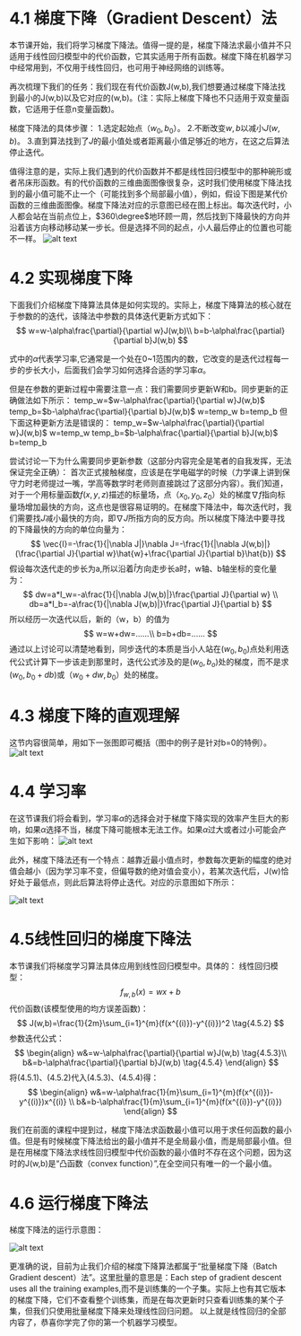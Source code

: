 # 4.1 梯度下降（Gradient Descent）法
本节课开始，我们将学习梯度下降法。值得一提的是，梯度下降法求最小值并不只适用于线性回归模型中的代价函数，它其实适用于所有函数。梯度下降在机器学习中经常用到，不仅用于线性回归，也可用于神经网络的训练等。

再次梳理下我们的任务：我们现在有代价函数J(w,b),我们想要通过梯度下降法找到最小的J(w,b)以及它对应的(w,b)。(注：实际上梯度下降也不只适用于双变量函数，它适用于任意n变量函数)。

梯度下降法的具体步骤：
1.选定起始点$（w_0,b_0）$。
2.不断改变$w,b$以减小$J(w,b)$。
3.直到算法找到了$J$的最小值处或者距离最小值足够近的地方，在这之后算法停止迭代。

值得注意的是，实际上我们遇到的代价函数并不都是线性回归模型中的那种碗形或者吊床形函数。有的代价函数的三维曲面图像很复杂，这时我们使用梯度下降法找到的最小值可能不止一个（可能找到多个局部最小值），例如，假设下图是某代价函数的三维曲面图像。梯度下降法对应的示意图已经在图上标出。每次迭代时，小人都会站在当前点位上，$360\degree$地环顾一周，然后找到下降最快的方向并沿着该方向移动移动某一步长。但是选择不同的起点，小人最后停止的位置也可能不一样。
![alt text](d819602a95c8546c1e46db3f7e6ff0d.png)

# 4.2 实现梯度下降
下面我们介绍梯度下降算法具体是如何实现的。实际上，梯度下降算法的核心就在于参数的的迭代，该降法中参数的具体迭代更新方式如下：
$$
w=w-\alpha\frac{\partial}{\partial w}J(w,b)\\
b=b-\alpha\frac{\partial}{\partial b}J(w,b)
$$

式中的$\alpha$代表学习率,它通常是一个处在0~1范围内的数，它改变的是迭代过程每一步的步长大小，后面我们会学习如何选择合适的学习率$\alpha$。

但是在参数的更新过程中需要注意一点：我们需要同步更新W和b。同步更新的正确做法如下所示：
    temp_w=$w-\alpha\frac{\partial}{\partial w}J(w,b)$
    temp_b=$b-\alpha\frac{\partial}{\partial b}J(w,b)$
    w=temp_w
    b=temp_b
但下面这种更新方法是错误的：
    temp_w=$w-\alpha\frac{\partial}{\partial w}J(w,b)$
    w=temp_w
    temp_b=$b-\alpha\frac{\partial}{\partial b}J(w,b)$
    b=temp_b

尝试讨论一下为什么需要同步更新参数（这部分内容完全是笔者的自我发挥，无法保证完全正确）：
首次正式接触梯度，应该是在学电磁学的时候（力学课上讲到保守力时老师提过一嘴，学高等数学时老师则直接跳过了这部分内容）。我们知道，对于一个用标量函数$f(x,y,z)$描述的标量场，点$（x_0,y_0,z_0）$处的梯度$\nabla f$指向标量场增加最快的方向，这点也是很容易证明的。在梯度下降法中，每次迭代时，我们需要找$J$减小最快的方向，即$\nabla J$所指方向的反方向。所以梯度下降法中要寻找的下降最快的方向的单位向量为：
$$
\vec{I}=-\frac{1}{|\nabla J|}\nabla J=-\frac{1}{|\nabla J(w,b)|}(\frac{\partial J}{\partial w}\hat{w}+\frac{\partial J}{\partial b}\hat{b})
$$
假设每次迭代走的步长为a,所以沿着$\hat{I}$方向走步长a时，w轴、b轴坐标的变化量为：
$$
dw=a*I_w=-a\frac{1}{|\nabla J(w,b)|}\frac{\partial J}{\partial w} \\
db=a*I_b=-a\frac{1}{|\nabla J(w,b)|}\frac{\partial J}{\partial b} 
$$
所以经历一次迭代以后，新的（w，b）的值为
$$
w=w+dw=......\\
b=b+db=......
$$
通过以上讨论可以清楚地看到，同步迭代的本质是当小人站在$(w_0,b_0)$点处利用迭代公式计算下一步该走到那里时，迭代公式涉及的是$(w_0,b_o)$处的梯度，而不是求$(w_0,b_0+db)$或$（w_0+dw,b_0）$处的梯度。

# 4.3 梯度下降的直观理解

这节内容很简单，用如下一张图即可概括（图中的例子是针对b=0的特例）。
![alt text](d9eb5e05e5c96b5adddce2563d94203.png)

# 4.4 学习率
在这节课我们将会看到，学习率$\alpha$的选择会对于梯度下降实现的效率产生巨大的影响，如果$\alpha$选择不当，梯度下降可能根本无法工作。如果$\alpha$过大或者过小可能会产生如下影响：
![alt text](37fa0ee40c4b8f1c3272a358c5bc175.png)

此外，梯度下降法还有一个特点：越靠近最小值点时，参数每次更新的幅度的绝对值会越小（因为学习率不变，但偏导数的绝对值会变小），若某次迭代后，J(w)恰好处于最低点，则此后算法将停止迭代。对应的示意图如下所示：

![alt text](b31ac1cfe6d0fc421de30fb42a7bbdc.png)

# 4.5线性回归的梯度下降法
本节课我们将梯度学习算法具体应用到线性回归模型中。具体的：
线性回归模型：
$$
f_{w,b}(x)=wx+b \tag{4.5.1}
$$
代价函数(该模型使用的均方误差函数)：
$$
J(w,b)=\frac{1}{2m}\sum_{i=1}^{m}(f(x^{(i)})-y^{(i)})^2 \tag{4.5.2}
$$
参数迭代公式：
$$
\begin{align}
w&=w-\alpha\frac{\partial}{\partial w}J(w,b) \tag{4.5.3}\\
b&=b-\alpha\frac{\partial}{\partial b}J(w,b) \tag{4.5.4}  
\end{align}
$$
将(4.5.1)、(4.5.2)代入(4.5.3)、(4.5.4)得：
$$
\begin{align}
w&=w-\alpha\frac{1}{m}\sum_{i=1}^{m}(f(x^{(i)})-y^{(i)})x^{(i)} 
\\
b&=b-\alpha\frac{1}{m}\sum_{i=1}^{m}(f(x^{(i)})-y^{(i)}) 
\end{align}
$$

我们在前面的课程中提到过，梯度下降法求函数最小值可以用于求任何函数的最小值。但是有时候梯度下降法给出的最小值并不是全局最小值，而是局部最小值。但是在用梯度下降法求线性回归模型中代价函数的最小值时不存在这个问题，因为这时的J(w,b)是“凸函数（convex function）”,在全空间只有唯一的一个最小值。

# 4.6 运行梯度下降法

梯度下降法的运行示意图：

![alt text](14e04299aaa08ee43efe273d87952ef.png)

更准确的说，目前为止我们介绍的梯度下降算法都属于“批量梯度下降（Batch Gradient descent）法”。这里批量的意思是：Each step of gradient descent uses all the training examples,而不是训练集的一个子集。实际上也有其它版本的梯度下降，它们不查看整个训练集，而是在每次更新时只查看训练集的某个子集，但我们只使用批量梯度下降来处理线性回归问题。
以上就是线性回归的全部内容了，恭喜你学完了你的第一个机器学习模型。